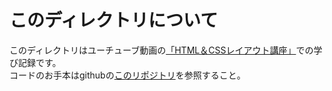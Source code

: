 # このディレクトリについて

このディレクトリはユーチューブ動画の[「HTML＆CSSレイアウト講座」](https://youtube.com/playlist?list=PLwM1-TnN_NN5x6_-OTH9BFVgbYg_l7oEN)での学び記録です。  
コードのお手本はgithubの[このリポジトリ](https://github.com/lightsound/html-css-class)を参照すること。
